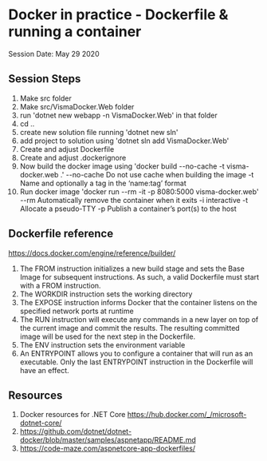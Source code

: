 # Docker in practice - Dockerfile & running a container

Session Date: May 29 2020

## Session Steps

1) Make src folder
2) Make src/VismaDocker.Web folder
3) run 'dotnet new webapp -n VismaDocker.Web' in that folder
4) cd ..
5) create new solution file running 'dotnet new sln'
6) add project to solution using 'dotnet sln add VismaDocker.Web'
7) Create and adjust Dockerfile
8) Create and adjust .dockerignore
9) Now build the docker image using 'docker build --no-cache -t visma-docker.web .'
   --no-cache Do not use cache when building the image
   -t Name and optionally a tag in the ‘name:tag’ format
10) Run docker image 'docker run --rm -it -p 8080:5000 visma-docker.web'
   --rm Automatically remove the container when it exits
   -i  interactive
   -t  Allocate a pseudo-TTY
   -p  Publish a container’s port(s) to the host

## Dockerfile reference

<https://docs.docker.com/engine/reference/builder/>

1) The FROM instruction initializes a new build stage and sets the Base Image for subsequent instructions. As such, a valid Dockerfile must start with a FROM instruction.
2) The WORKDIR instruction sets the working directory
3) The EXPOSE instruction informs Docker that the container listens on the specified network ports at runtime
4) The RUN instruction will execute any commands in a new layer on top of the current image and commit the results. The resulting committed image will be used for the next step in the Dockerfile.
5) The ENV instruction sets the environment variable
6) An ENTRYPOINT allows you to configure a container that will run as an executable.
Only the last ENTRYPOINT instruction in the Dockerfile will have an effect.

## Resources

1) Docker resources for .NET Core https://hub.docker.com/_/microsoft-dotnet-core/
2) https://github.com/dotnet/dotnet-docker/blob/master/samples/aspnetapp/README.md
3) https://code-maze.com/aspnetcore-app-dockerfiles/
